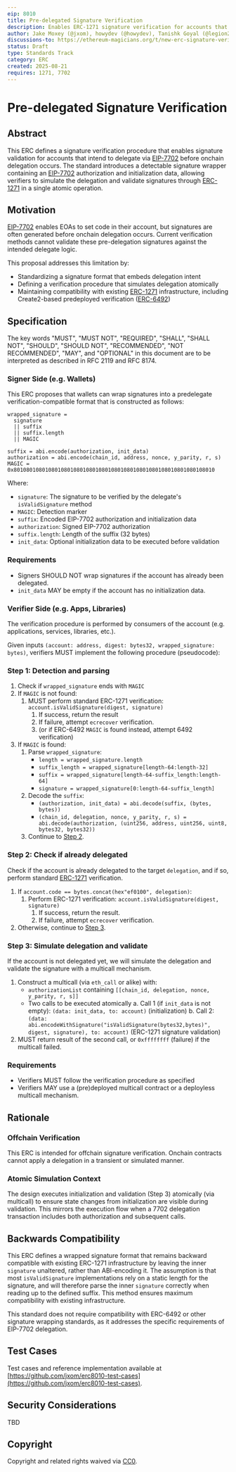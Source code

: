 ```yaml
---
eip: 8010
title: Pre-delegated Signature Verification
description: Enables ERC-1271 signature verification for accounts that intend to delegate via EIP-7702 before the delegation occurs onchain
author: Jake Moxey (@jxom), howydev (@howydev), Tanishk Goyal (@legion2002)
discussions-to: https://ethereum-magicians.org/t/new-erc-signature-verification-for-pre-delegated-accounts/25201
status: Draft
type: Standards Track
category: ERC
created: 2025-08-21
requires: 1271, 7702
---
```


# Pre-delegated Signature Verification

## Abstract

This ERC defines a signature verification procedure that enables signature validation for accounts that intend to delegate via [EIP-7702](./eip-7702.md) before onchain delegation occurs. The standard introduces a detectable signature wrapper containing an [EIP-7702](./eip-7702.md) authorization and initialization data, allowing verifiers to simulate the delegation and validate signatures through [ERC-1271](./eip-1271.md) in a single atomic operation.

## Motivation

[EIP-7702](./eip-7702.md) enables EOAs to set code in their account, but signatures are often generated before onchain delegation occurs. Current verification methods cannot validate these pre-delegation signatures against the intended delegate logic.

This proposal addresses this limitation by:

- Standardizing a signature format that embeds delegation intent
- Defining a verification procedure that simulates delegation atomically
- Maintaining compatibility with existing [ERC-1271](./eip-1271.md) infrastructure, including Create2-based predeployed verification ([ERC-6492](./eip-6492.md))

## Specification

The key words "MUST", "MUST NOT", "REQUIRED", "SHALL", "SHALL NOT", "SHOULD", "SHOULD NOT", "RECOMMENDED", "NOT RECOMMENDED", "MAY", and "OPTIONAL" in this document are to be interpreted as described in RFC 2119 and RFC 8174.

### Signer Side (e.g. Wallets)

This ERC proposes that wallets can wrap signatures into a predelegate verification-compatible format that is constructed as follows:

```solidity
wrapped_signature =
  signature
  || suffix
  || suffix.length
  || MAGIC

suffix = abi.encode(authorization, init_data)
authorization = abi.encode(chain_id, address, nonce, y_parity, r, s)
MAGIC = 0x8010801080108010801080108010801080108010801080108010801080108010
```

Where:

- `signature`: The signature to be verified by the delegate's `isValidSignature` method
- `MAGIC`: Detection marker
- `suffix`: Encoded EIP-7702 authorization and initialization data
- `authorization`: Signed EIP-7702 authorization
- `suffix.length`: Length of the suffix (32 bytes)
- `init_data`: Optional initialization data to be executed before validation

### Requirements

- Signers SHOULD NOT wrap signatures if the account has already been delegated.
- `init_data` MAY be empty if the account has no initialization data.

### Verifier Side (e.g. Apps, Libraries)

The verification procedure is performed by consumers of the account (e.g. applications, services, libraries, etc.).

Given inputs `(account: address, digest: bytes32, wrapped_signature: bytes)`, verifiers MUST implement the following procedure (pseudocode):

### Step 1: Detection and parsing

1. Check if `wrapped_signature` ends with `MAGIC`
2. If `MAGIC` is not found:
    1. MUST perform standard ERC-1271 verification: `account.isValidSignature(digest, signature)` 
        1. If success, return the result
        2. If failure, attempt `ecrecover` verification.
        3. (or if ERC-6492 `MAGIC` is found instead, attempt 6492 verification)
3. If `MAGIC` is found:
    1. Parse `wrapped_signature`:
        - `length = wrapped_signature.length`
        - `suffix_length = wrapped_signature[length-64:length-32]`
        - `suffix = wrapped_signature[length-64-suffix_length:length-64]`
        - `signature = wrapped_signature[0:length-64-suffix_length]`
    2. Decode the `suffix`:
        - `(authorization, init_data) = abi.decode(suffix, (bytes, bytes))`
        - `(chain_id, delegation, nonce, y_parity, r, s) = abi.decode(authorization, (uint256, address, uint256, uint8, bytes32, bytes32))`
    3. Continue to [Step 2](#step-2-check-if-already-delegated).

### Step 2: Check if already delegated

Check if the account is already delegated to the target `delegation`, and if so, perform standard [ERC-1271](./eip-1271.md) verification.

1. If `account.code == bytes.concat(hex"ef0100", delegation)`:
    1. Perform ERC-1271 verification: `account.isValidSignature(digest, signature)` 
        1. If success, return the result. 
        2. If failure, attempt `ecrecover` verification. 
1. Otherwise, continue to [Step 3](#step-3-simulate-delegation-and-validate).

### Step 3: Simulate delegation and validate

If the account is not delegated yet, we will simulate the delegation and validate the signature with a multicall mechanism.

1. Construct a multicall (via `eth_call` or alike) with:
    - `authorizationList` containing `[[chain_id, delegation, nonce, y_parity, r, s]]`
    - Two calls to be executed atomically
    a. Call 1 (if `init_data` is not empty): `(data: init_data, to: account)` (initialization)
    b. Call 2: `(data: abi.encodeWithSignature("isValidSignature(bytes32,bytes)", digest, signature), to: account)` (ERC-1271 signature validation)
2. MUST return result of the second call, or `0xffffffff` (failure) if the multicall failed.

### Requirements

- Verifiers MUST follow the verification procedure as specified
- Verifiers MAY use a (pre)deployed multicall contract or a deployless multicall mechanism.

## Rationale

### Offchain Verification

This ERC is intended for offchain signature verification. Onchain contracts cannot apply a delegation in a transient or simulated manner.

### Atomic Simulation Context

The design executes initialization and validation (Step 3) atomically (via multicall) to ensure state changes from initialization are visible during validation. This mirrors the execution flow when a 7702 delegation transaction includes both authorization and subsequent calls.

## Backwards Compatibility

This ERC defines a wrapped signature format that remains backward compatible with existing ERC-1271 infrastructure by leaving the inner `signature` unaltered, rather than ABI-encoding it. The assumption is that most `isValidSignature` implementations rely on a static length for the signature, and will therefore parse the inner `signature` correctly when reading up to the defined suffix. This method ensures maximum compatibility with existing infrastructure.

This standard does not require compatibility with ERC-6492 or other signature wrapping standards, as it addresses the specific requirements of EIP-7702 delegation.

## Test Cases

Test cases and reference implementation available at [https://github.com/jxom/erc8010-test-cases](https://github.com/jxom/erc8010-test-cases).

## Security Considerations

TBD

## Copyright

Copyright and related rights waived via [CC0](../LICENSE.md).
